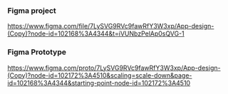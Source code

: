 
### Figma project
https://www.figma.com/file/7LySVG9RVc9fawRfY3W3xp/App-design-(Copy)?node-id=102168%3A4344&t=iVUNbzPelAp0sQVG-1

### Figma Prototype
https://www.figma.com/proto/7LySVG9RVc9fawRfY3W3xp/App-design-(Copy)?node-id=102172%3A4510&scaling=scale-down&page-id=102168%3A4344&starting-point-node-id=102172%3A4510
